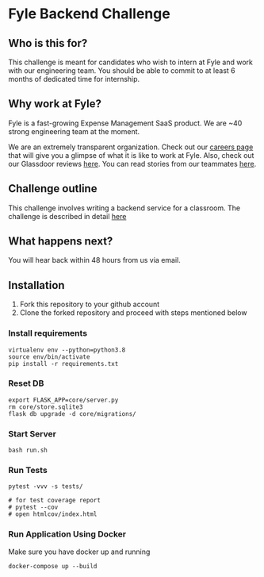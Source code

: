 # Fyle Backend Challenge

## Who is this for?

This challenge is meant for candidates who wish to intern at Fyle and work with our engineering team. You should be able to commit to at least 6 months of dedicated time for internship.

## Why work at Fyle?

Fyle is a fast-growing Expense Management SaaS product. We are ~40 strong engineering team at the moment.

We are an extremely transparent organization. Check out our [careers page](https://careers.fylehq.com) that will give you a glimpse of what it is like to work at Fyle. Also, check out our Glassdoor reviews [here](https://www.glassdoor.co.in/Reviews/Fyle-Reviews-E1723235.htm). You can read stories from our teammates [here](https://stories.fylehq.com).

## Challenge outline

This challenge involves writing a backend service for a classroom. The challenge is described in detail [here](./Application.md)

## What happens next?

You will hear back within 48 hours from us via email.

## Installation

1. Fork this repository to your github account
2. Clone the forked repository and proceed with steps mentioned below

### Install requirements

```
virtualenv env --python=python3.8
source env/bin/activate
pip install -r requirements.txt
```

### Reset DB

```
export FLASK_APP=core/server.py
rm core/store.sqlite3
flask db upgrade -d core/migrations/
```

### Start Server

```
bash run.sh
```

### Run Tests

```
pytest -vvv -s tests/

# for test coverage report
# pytest --cov
# open htmlcov/index.html
```

### Run Application Using Docker

Make sure you have docker up and running

```
docker-compose up --build
```
